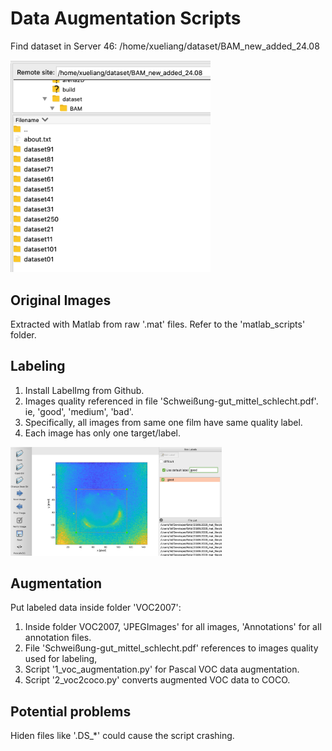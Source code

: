 # Data Augmentation Scripts

Find dataset in Server 46: /home/xueliang/dataset/BAM_new_added_24.08

<img src="README.assets/Screenshot%202020-08-24%20at%2013.49.01-8270427.png" alt="Screenshot 2020-08-24 at 13.49.01" style="zoom:40%;" />

## Original Images

Extracted with Matlab from raw '.mat' files. Refer to the 'matlab_scripts' folder.



## Labeling

1. Install LabelImg from Github.
2. Images quality referenced in file 'Schweißung-gut_mittel_schlecht.pdf'.  ie, 'good', 'medium', 'bad'. 
3. Specifically, all images from same one film have same quality label.
4. Each image has only one target/label.

<img src="README.assets/Screenshot%202020-08-24%20at%2019.59.57.png" alt="Screenshot 2020-08-24 at 19.59.57" style="zoom:33%;" />



## Augmentation

Put labeled data inside folder 'VOC2007':

1. Inside folder VOC2007, 'JPEGImages' for all images, 'Annotations' for all annotation files.
2. File 'Schweißung-gut_mittel_schlecht.pdf' references to images quality used for labeling,
3. Script '1_voc_augmentation.py' for Pascal VOC data augmentation.
4. Script '2_voc2coco.py' converts augmented VOC data to COCO.



## Potential problems

Hiden files like '.DS_*' could cause the script crashing.